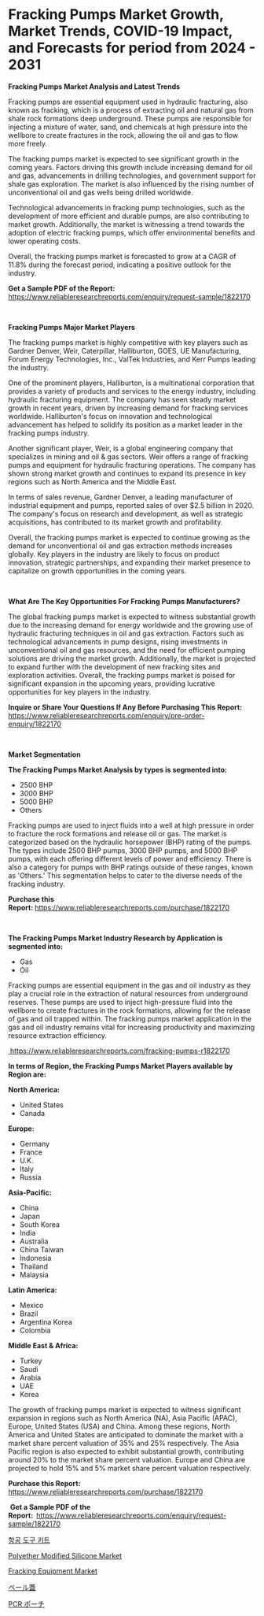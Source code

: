 <p><h1>Fracking Pumps Market Growth, Market Trends, COVID-19 Impact, and Forecasts for period from 2024 - 2031</h1></p><p><strong>Fracking Pumps Market Analysis and Latest Trends</strong></p>
<p><p>Fracking pumps are essential equipment used in hydraulic fracturing, also known as fracking, which is a process of extracting oil and natural gas from shale rock formations deep underground. These pumps are responsible for injecting a mixture of water, sand, and chemicals at high pressure into the wellbore to create fractures in the rock, allowing the oil and gas to flow more freely.</p><p>The fracking pumps market is expected to see significant growth in the coming years. Factors driving this growth include increasing demand for oil and gas, advancements in drilling technologies, and government support for shale gas exploration. The market is also influenced by the rising number of unconventional oil and gas wells being drilled worldwide.</p><p>Technological advancements in fracking pump technologies, such as the development of more efficient and durable pumps, are also contributing to market growth. Additionally, the market is witnessing a trend towards the adoption of electric fracking pumps, which offer environmental benefits and lower operating costs.</p><p>Overall, the fracking pumps market is forecasted to grow at a CAGR of 11.8% during the forecast period, indicating a positive outlook for the industry.</p></p>
<p><strong>Get a Sample PDF of the Report:&nbsp;</strong> <a href="https://www.reliableresearchreports.com/enquiry/request-sample/1822170">https://www.reliableresearchreports.com/enquiry/request-sample/1822170</a></p>
<p>&nbsp;</p>
<p><strong>Fracking Pumps Major Market Players</strong></p>
<p><p>The fracking pumps market is highly competitive with key players such as Gardner Denver, Weir, Caterpillar, Halliburton, GOES, UE Manufacturing, Forum Energy Technologies, Inc., ValTek Industries, and Kerr Pumps leading the industry. </p><p>One of the prominent players, Halliburton, is a multinational corporation that provides a variety of products and services to the energy industry, including hydraulic fracturing equipment. The company has seen steady market growth in recent years, driven by increasing demand for fracking services worldwide. Halliburton's focus on innovation and technological advancement has helped to solidify its position as a market leader in the fracking pumps industry.</p><p>Another significant player, Weir, is a global engineering company that specializes in mining and oil & gas sectors. Weir offers a range of fracking pumps and equipment for hydraulic fracturing operations. The company has shown strong market growth and continues to expand its presence in key regions such as North America and the Middle East.</p><p>In terms of sales revenue, Gardner Denver, a leading manufacturer of industrial equipment and pumps, reported sales of over $2.5 billion in 2020. The company's focus on research and development, as well as strategic acquisitions, has contributed to its market growth and profitability.</p><p>Overall, the fracking pumps market is expected to continue growing as the demand for unconventional oil and gas extraction methods increases globally. Key players in the industry are likely to focus on product innovation, strategic partnerships, and expanding their market presence to capitalize on growth opportunities in the coming years.</p></p>
<p>&nbsp;</p>
<p><strong>What Are The Key Opportunities For Fracking Pumps Manufacturers?</strong></p>
<p><p>The global fracking pumps market is expected to witness substantial growth due to the increasing demand for energy worldwide and the growing use of hydraulic fracturing techniques in oil and gas extraction. Factors such as technological advancements in pump designs, rising investments in unconventional oil and gas resources, and the need for efficient pumping solutions are driving the market growth. Additionally, the market is projected to expand further with the development of new fracking sites and exploration activities. Overall, the fracking pumps market is poised for significant expansion in the upcoming years, providing lucrative opportunities for key players in the industry.</p></p>
<p><strong>Inquire or Share Your Questions If Any Before Purchasing This Report:</strong> <a href="https://www.reliableresearchreports.com/enquiry/pre-order-enquiry/1822170">https://www.reliableresearchreports.com/enquiry/pre-order-enquiry/1822170</a></p>
<p>&nbsp;</p>
<p><strong>Market Segmentation</strong></p>
<p><strong>The Fracking Pumps Market Analysis by types is segmented into:</strong></p>
<p><ul><li>2500 BHP</li><li>3000 BHP</li><li>5000 BHP</li><li>Others</li></ul></p>
<p><p>Fracking pumps are used to inject fluids into a well at high pressure in order to fracture the rock formations and release oil or gas. The market is categorized based on the hydraulic horsepower (BHP) rating of the pumps. The types include 2500 BHP pumps, 3000 BHP pumps, and 5000 BHP pumps, with each offering different levels of power and efficiency. There is also a category for pumps with BHP ratings outside of these ranges, known as 'Others.' This segmentation helps to cater to the diverse needs of the fracking industry.</p></p>
<p><strong>Purchase this Report:&nbsp;</strong><a href="https://www.reliableresearchreports.com/purchase/1822170">https://www.reliableresearchreports.com/purchase/1822170</a></p>
<p>&nbsp;</p>
<p><strong>The Fracking Pumps Market Industry Research by Application is segmented into:</strong></p>
<p><ul><li>Gas</li><li>Oil</li></ul></p>
<p><p>Fracking pumps are essential equipment in the gas and oil industry as they play a crucial role in the extraction of natural resources from underground reserves. These pumps are used to inject high-pressure fluid into the wellbore to create fractures in the rock formations, allowing for the release of gas and oil trapped within. The fracking pumps market application in the gas and oil industry remains vital for increasing productivity and maximizing resource extraction efficiency.</p></p>
<p><a href="https://www.reliableresearchreports.com/fracking-pumps-r1822170">&nbsp;https://www.reliableresearchreports.com/fracking-pumps-r1822170</a></p>
<p><strong>In terms of Region, the Fracking Pumps Market Players available by Region are:</strong></p>
<p>
    <p> <strong> North America: </strong>
        <ul>
            <li>United States</li>
            <li>Canada</li>
        </ul>
        </p> 
    <p> <strong> Europe: </strong>
        <ul>
            <li>Germany</li>
            <li>France</li>
            <li>U.K.</li>
            <li>Italy</li>
            <li>Russia</li>
        </ul>
        </p> 
    <p> <strong> Asia-Pacific: </strong>
        <ul>
            <li>China</li>
            <li>Japan</li>
            <li>South Korea</li>
            <li>India</li>
            <li>Australia</li>
            <li>China Taiwan</li>
            <li>Indonesia</li>
            <li>Thailand</li>
            <li>Malaysia</li>
        </ul>
        </p> 
    <p> <strong> Latin America: </strong>
        <ul>
            <li>Mexico</li>
            <li>Brazil</li>
            <li>Argentina Korea</li>
            <li>Colombia</li>
        </ul>
        </p> 
    <p> <strong> Middle East & Africa: </strong>
        <ul>
            <li>Turkey</li>
            <li>Saudi</li>
            <li>Arabia</li>
            <li>UAE</li>
            <li>Korea</li>
        </ul>
    </p>
    </p>
<p><p>The growth of fracking pumps market is expected to witness significant expansion in regions such as North America (NA), Asia Pacific (APAC), Europe, United States (USA) and China. Among these regions, North America and United States are anticipated to dominate the market with a market share percent valuation of 35% and 25% respectively. The Asia Pacific region is also expected to exhibit substantial growth, contributing around 20% to the market share percent valuation. Europe and China are projected to hold 15% and 5% market share percent valuation respectively.</p></p>
<p><strong>Purchase this Report: </strong><a href="https://www.reliableresearchreports.com/purchase/1822170">https://www.reliableresearchreports.com/purchase/1822170</a></p>
<p>&nbsp;<strong>Get a Sample PDF of the Report:&nbsp;&nbsp;</strong><a href="https://www.reliableresearchreports.com/enquiry/request-sample/1822170">https://www.reliableresearchreports.com/enquiry/request-sample/1822170</a></p>
<p><strong></strong></p>
<p><p><a href="https://github.com/royErdmtyan906778/Market-Research-Report-List-1/blob/main/463501028057.md">항공 도구 키트</a></p><p><a href="https://issuu.com/reportprime-2/docs/polyether-modified-silicone-market-size-2030.pptx">Polyether Modified Silicone Market</a></p><p><a href="https://github.com/wusalecollins540tpqoz/Market-Research-Report-List-2/blob/main/fracking-equipment-market.md">Fracking Equipment Market</a></p><p><a href="https://github.com/oqxogxyvqe90775/Market-Research-Report-List-1/blob/main/469656030637.md">ペール蓋</a></p><p><a href="https://github.com/oqxogxyvqe90775/Market-Research-Report-List-1/blob/main/121022830636.md">PCR ポーチ</a></p></p>